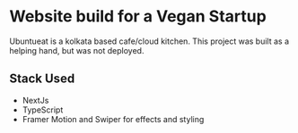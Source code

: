 # Website build for a Vegan Startup
Ubuntueat is a kolkata based cafe/cloud kitchen. This project was built as a helping hand, but was not deployed. 
## Stack Used

- NextJs
- TypeScript
- Framer Motion and Swiper for effects and styling

